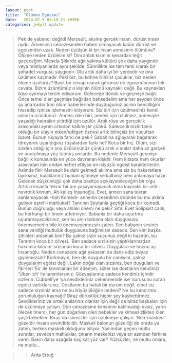```yaml
---
layout: post
title:  "Ölümün Egoizmi"
date:   2024-07-9 01:19:21 +0300
categories: jekyll update
---
```

 >Pek de yabancı değildi Mersault, aksine gerçek insan, dürüst insan oydu. Annesinin cenazesinden haberi olmayacak kadar dürüst ve egoizmden uzak. Neden üzülsün ki bir insan annesinin ölümüne? Ölüme neden üzülelim ki? 
 > Dini anlatı kısmını kenardan teğit geçeceğim. Mesela Şiilerde ağıt yakma kültürü çok daha yaygındır veya hristiyanlarda aynı şekilde. Sünnilikte ise tam tersi olarak bir şehadet vurgusu yaygındır. Ölü artık daha iyi bir yerdedir ve ona üzülmek saçmadır. Peki biz, bu köhne Nihilist çocuklar, biz neden ölüme üzülürüz? 
 > Basit bir cevap olarak görünse de egoizm bunun tek cevabı. Bizim üzüntümüz o kişinin ölümü kaynaklı değil. Bu kaynakları ikiye ayırmayı tercih ediyorum. Geleceğe dönük ve geçmişe bağlı. Önce temel olan geçmişe bağlıdan bahsedelim ama her şeyden önce şu ana kadar tüm ölüm haberlerinde duyduğunuz acının bencilliğini hissedip işinize işlemesini istiyorum. Siz biri için üzülmediniz kendi adınıza üzüldünüz. 
 > Annesi ölen biri, annesi için üzülmez, annesiyle yaşadığı hatıraları yitirdiği için üzülür. Artık rüya ve gerçeklik arasındaki ayrım ortadan kalkmıştır çünkü. Sadece ikinizin tanık olduğu bir olayın etken/edilgen öznesi artık bilinçsiz bir vücuttan ibaret. Bunun rüyayla farkı ne peki? Sabahına ağlayarak bağırarak titreyerek uyandığınız rüyalardan farkı ne? Koca bir hiç. Ölüm, sizi sizden aldığı için ona üzülürsünüz çünkü artık o anılar daha az gerçek ve unutulmaya yüz tutmuş anılardır. 
 > Bu nedenle Mersault geçmişe bağlılık konusunda en yüce davranan kişidir. Hem kitapta hem okurlar arasından kim ondan nefret ettiyse en ikiyüzlü egoist karakterlerdir. Aslında fikir Mersault ile dahi gelmedi aklıma ama siz bu hakaretlere layıksınız, kulaklarınız bunları işitmeye ve kalbiniz beni anlamaya hazır. 
 > Gelecek düşkünlüğü çok daha basitçe açıklayabileceğim bir olgu. Artık o insanla tekrar bir anı yaşayamayacak olma kaynaklı bir anti-nevrotik konum. Ah kalleş İnsanoğlu. Evet, annen sana tekrar sarılamayacak -hah Komedi- annenin cesedinin önünde bu mu aklına geliyor eşref-i mahlukat? Tanrının Şeytanla geçtiği koca bir komedi. 
 Bunun doğruluğu veya ahlaki önemi ne peki? Sıfır. Evet Solipsist canlı, bu herhangi bir önem atfetmiyor. 
 > Babanla bir daha uçurtma uçuramayacaksınız, sen bu anın babana olan duygusunu önemsemedin bile ki önemseyemezsin zaten. Sen babanın sesinin sana verdiği mutluluk duygusuna bağımlısın sadece. Sen kim başka zihinleri anlamak kim? Bu yalnız sizin suçunuz değil ki hazirûn, bu Tanrının koca bir cilvesi. ‘Ben sadece sizi sizin yaptıklarınızdan hükümlü kılarım’ sözünün koca bir cilvesi. 
 > Duygulara ve hüznü aç İnsanoğlu. Neden cenazede ağıt yakarsın da dans edip beyaz giyinmezsin? Korkmayın, ben de duygulu bir canlıyım, yalnız duygularım egoist değil. Lakin doğal olan sizsiniz, ben duyguları ve fikirleri ‘Es’ ile tanımlanan bir âdemim, sizler ise dostlarım kendinizi ‘Über-ich’ ile tanımlarsınız. Gözyaşlarınız sadece kendiniz içindir sizlerin. Cübbeli’ye ‘ya sevdikleriniz cehennemde ise’ sorusunu soran egoist varlıklarsınız. 
 > Dostlarım bu hatalı bir durum değil, elbet siz sadece sizsiniz ama ne bu ikiyüzlülüğün nedeni? Ne bu kandırma zorunluluğun kaynağı? Biraz dürüstlük hiçbir şey kaybettirmez. Sevdikleriniz ve ortak anılarınız olanlar için değil de biraz başkaları için de üzülmeye çalışın. Dün cenazesine kimsenin katılmadığı evsiz, yarın ölecek tinerci, her gün doğarken ölen bebekler ve kimsesizlikten ölen yaşlı bebekler. Biraz da isimsizler için üzülmeye çalışın. ‘Ben-maskesi’ güzeldir insanı sevindiricidir. 
 > Maskeli balonun güzelliği de orada ya zaten, herkes maskeli olduğunu biliyor. Yanımdan geçen mutlu suratlar, sevecen mahluklar, çıkarın maskenizi veya en azından farkına varın. Bakın daha aşağıda kaç kat yüz var? Yüzsüzler, ne mutlu onlara, ne mutlu…


>> Arda Ertuğ
